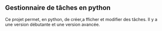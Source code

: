 ## Gestionnaire de tâches en python

Ce projet permet, en python, de créer,a fficher et modifier des tâches.
Il y a une version débutante et une version avancée.
